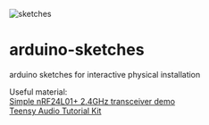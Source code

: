 ![sketches](https://github.com/danieledep/arduino-sketches/blob/main/arduino-sketches-cover-1400.jpg)  
# arduino-sketches
arduino sketches for interactive physical installation

Useful material:  
[Simple nRF24L01+ 2.4GHz transceiver demo](https://forum.arduino.cc/index.php?topic=421081)  
[Teensy Audio Tutorial Kit](https://www.pjrc.com/store/audio_tutorial_kit.html)
